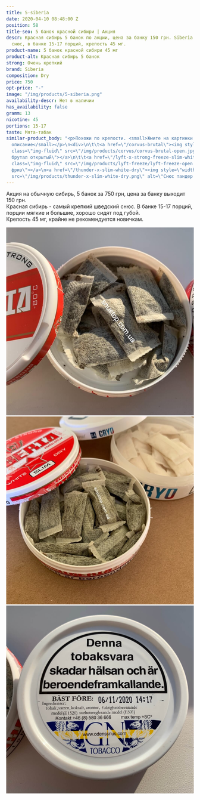 ```yaml
---
title: 5-siberia
date: 2020-04-10 08:48:00 Z
position: 58
title-seo: 5 банок красной сибири | Акция
descr: Красная сибирь 5 банок по акции, цена за банку 150 грн. Siberia самый крепкий
  снюс, в банке 15-17 порций, крепость 45 мг.
product-name: 5 банок красной сибири 45 мг
product-alt: Красная сибирь 5 банок
strong: Очень крепкий
brand: Siberia
composition: Dry
price: 750
opt-price: "-"
image: "/img/products/5-siberia.png"
availability-descr: Нет в наличии
has_availability: false
gramm: 13
nicotine: 45
portions: 15-17
taste: Мята-табак
similar-product_body: "<p>Похожи по крепости. <small>Жмите на картинки и читайте полное
  описание</small></p>\n<div>\n\t\t<a href=\"/corvus-brutal\"><img style=\"width:32%\"
  class=\"img-fluid\" src=\"/img/products/corvus/corvus-brutal-open.jpg\" alt=\"Корвус
  брутал открытый\"></a>\n\t\t<a href=\"/lyft-x-strong-freeze-slim-white\"><img style=\"width:32%\"
  class=\"img-fluid\" src=\"/img/products/lyft-freeze/lyft-freeze-open.jpg\" alt=\"Лифт
  фриз\"></a>\n<a href=\"/thunder-x-slim-white-dry\"><img style=\"width:32%\" class=\"img-fluid\"
  src=\"/img/products/thunder-x-slim-white-dry.png\" alt=\"Снюс тандер х слим\"></a>\n</div>"
---
```


Акция на обычную сибирь, 5 банок за 750 грн, цена за банку выходит 150 грн.<br>
Красная сибирь - самый крепкий шведский снюс. В банке 15-17 порций, порции мягкие и большие, хорошо сидят под губой.<br>
Крепость 45 мг, крайне не рекомендуется новичкам.
<div class="popup-gallery d-flex mb-2">
	<a class="mr-2" href="/img/products/siberia-white-dry/siberia-white-dry-open-large.jpg" title="Красная сибирь большие порции"><img class="img-fluid" src="/img/products/siberia-white-dry/siberia-white-dry-open-large.jpg" alt="Красная сибирь большие порции"></a>
	<a class="mr-2" href="/img/products/siberia-white-dry-slim/siberia-open-and-cryo.jpg" title="Красная сибирь слим, на заднем фоне <a href='/g4-cryo-slim-all-white-super-strong'>белый ванильный крио</a>"><img class="img-fluid" src="/img/products/siberia-white-dry-slim/siberia-open-and-cryo.jpg" alt="Красная сибирь слим white dry"></a>
	<a href="/img/products/siberia-white-dry/siberia-large-date.jpg" title="Годен до 6 ноября 2020 года"><img class="img-fluid" src="/img/products/siberia-white-dry/siberia-large-date.jpg" alt="Красная сибирь дата"></a>
</div>